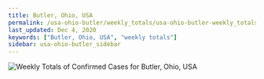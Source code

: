 ```yaml
---
title: Butler, Ohio, USA
permalink: /usa-ohio-butler/weekly_totals/usa-ohio-butler-weekly_totals.html
last_updated: Dec 4, 2020
keywords: ["Butler, Ohio, USA", "weekly totals"]
sidebar: usa-ohio-butler_sidebar
---
```


![Weekly Totals of Confirmed Cases for Butler, Ohio, USA](/covid_tracker/images/graphs/usa-ohio-butler-weekly_totals_graph.png)

